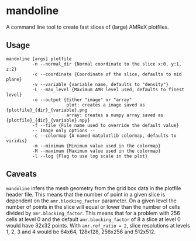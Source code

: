 # mandoline

A command line tool to create fast slices of (large) AMReX plotfiles.

## Usage

```
mandoline [args] plotfile
          -n --normal_dir {Normal coordinate to the slice x:0, y:1, z:2}
          -c --coordinate {Coordinate of the slice, defaults to mid plane}
          -v --variable {variable name, defaults to "density"}
          -L --max_level {Maximum AMR level used, defaults to finest level}
          -o --output {Either "image" or "array"
                       plot: creates a image saved as {plotfile}_{dir}_{variable}.png
                       array: creates a numpy array saved as {plotfile}_{dir}_{variable}.npy}
          -f --file {File name used to override the default value}
          -- Image only options --
          -c --colormap {A named matplotlib colormap, defaults to viridis}
          -m --minimum {Minimum value used in the colormap}
          -M --maximum {Maximum value used in the colormap}
          -l --log {Flag to use log scale in the plot}
```

## Caveats

`mandoline` infers the mesh geometry from the grid box data in the plotfile header file. 
This means that the number of point in a given slice is dependent on the `amr.blocking_factor` parameter.
On a given level the number of points in the slice will equal or lower than the number of cells divided by `amr.blocking_factor`.
This means that for a problem with 256 cells at level 0 and the default `amr.blocking_factor` of 8 a slice at level 0 would have 32x32 points. 
With `amr.ref_ratio = 2`, slice resolutions at levels 1, 2, 3 and 4 would be 64x64, 128x128, 256x256 and 512x512.


